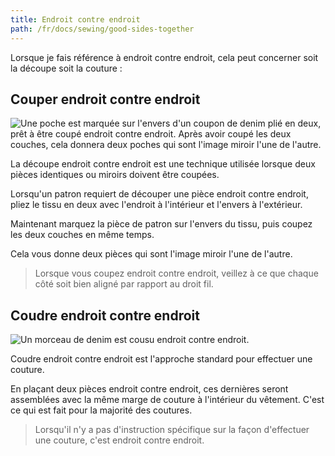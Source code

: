 ```yaml
---
title: Endroit contre endroit
path: /fr/docs/sewing/good-sides-together
---
```

Lorsque je fais référence à endroit contre endroit, cela peut concerner soit la découpe soit la couture :

## Couper endroit contre endroit 

![Une poche est marquée sur l'envers d'un coupon de denim plié en deux, prêt à être coupé endroit contre endroit. Après avoir coupé les deux couches, cela donnera deux poches qui sont l'image miroir l'une de l'autre.](cutting-good-sides-together.jpg)

La découpe endroit contre endroit est une technique utilisée lorsque deux pièces identiques ou miroirs doivent être coupées.

Lorsqu'un patron requiert de découper une pièce endroit contre endroit, pliez le tissu en deux avec l'endroit à l'intérieur et l'envers à l'extérieur.

Maintenant marquez la pièce de patron sur l'envers du tissu, puis coupez les deux couches en même temps.

Cela vous donne deux pièces qui sont l'image miroir l'une de l'autre.

> Lorsque vous coupez endroit contre endroit, veillez à ce que chaque côté soit bien aligné par rapport au droit fil.

## Coudre endroit contre endroit

![Un morceau de denim est cousu endroit contre endroit.](sewing-good-sides-together.jpg)

Coudre endroit contre endroit est l'approche standard pour effectuer une couture.

En plaçant deux pièces endroit contre endroit, ces dernières seront assemblées avec la même marge de couture à l'intérieur du vêtement. C'est ce qui est fait pour la majorité des coutures.

> Lorsqu'il n'y a pas d'instruction spécifique sur la façon d'effectuer une couture, c'est endroit contre endroit.
